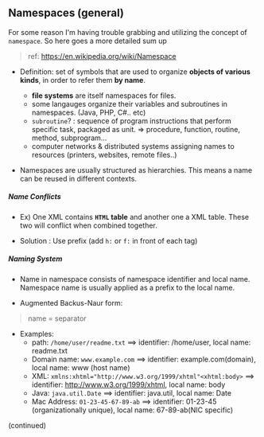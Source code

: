 ## Namespaces (general)

For some reason I'm having trouble grabbing and utilizing the concept of `namespace`.
So here goes a more detailed sum up

> ref: https://en.wikipedia.org/wiki/Namespace

* Definition: set of symbols that are used to organize **objects of various kinds**, in order to refer them **by name**.
    * **file systems** are itself namespaces for files.
    * some langauges organize their variables and subroutines in namespaces. (Java, PHP, C#.. etc)
    * `subroutine`? :  sequence of program instructions that perform specific task, packaged as unit. => procedure, function, routine, method, subprogram...
    * computer networks & distributed systems assigning names to resources (printers, websites, remote files..)

* Namespaces are usually structured as hierarchies. This means a name can be reused in different contexts.

##### Name Conflicts
- Ex) One XML contains **`HTML` table** and another one a XML table. These two will conflict when combined together.

* Solution : Use prefix (add `h:` or `f:` in front of each tag)

##### Naming System
* Name in namespace consists of namespace identifier and local name. Namespace name is usually applied as a prefix to the local name. 

* Augmented Backus-Naur form:
> name = <namespace identifier> separator <local name>

* Examples:
    * path: `/home/user/readme.txt` ==> identifier: /home/user, local name: readme.txt
    * Domain name: `www.example.com` ==> identifier: example.com(domain), local name: www (host name)
    * XML: `xmlns:xhtml="http://www.w3.org/1999/xhtml"<xhtml:body>` ==> identifier: http://www.w3.org/1999/xhtml, local name: body
    * Java: `java.util.Date` ==> identifier: java.util, local name: Date
    * Mac Address: `01-23-45-67-89-ab` ==> identifier: 01-23-45 (organizationally unique), local name: 67-89-ab(NIC specific)

(continued)